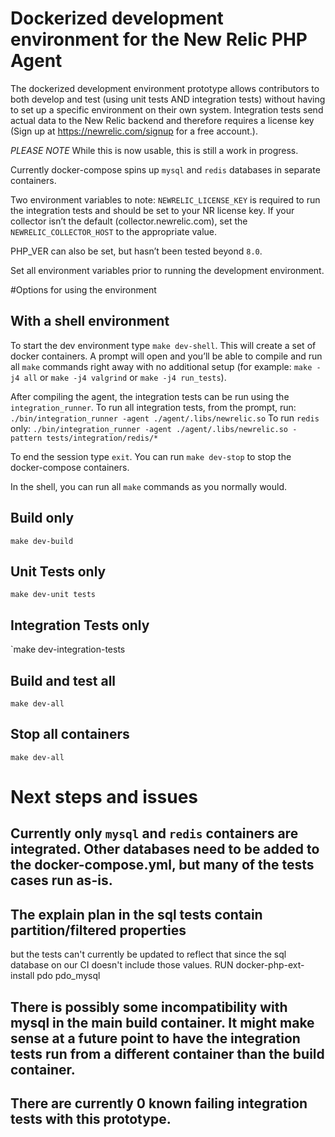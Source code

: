 # Dockerized development environment for the New Relic PHP Agent

The dockerized development environment prototype allows contributors to both develop and test (using unit tests AND integration tests) without having to set up a specific environment on their own system.  Integration tests send actual data to the New Relic backend and therefore requires a license key (Sign up at https://newrelic.com/signup for a free account.).

*PLEASE NOTE* While this is now usable, this is still a work in progress.

Currently docker-compose spins up `mysql` and `redis` databases in separate containers.

Two environment variables to note:
`NEWRELIC_LICENSE_KEY` is required to run the integration tests and should be set to your NR license key.
If your collector isn’t the default (collector.newrelic.com), set the `NEWRELIC_COLLECTOR_HOST` to the appropriate value.

PHP_VER can also be set, but hasn’t been tested beyond `8.0`.

Set all environment variables prior to running the development environment.  

#Options for using the environment

## With a shell environment

To start the dev environment type `make dev-shell`.  This will create a set of docker containers.
A prompt will open and you’ll be able to compile and run all `make` commands right away with no additional setup (for example: `make -j4 all` or `make -j4 valgrind` or `make -j4 run_tests`).

After compiling the agent, the integration tests can be run using the `integration_runner`.
To run all integration tests, from the prompt, run: `./bin/integration_runner -agent ./agent/.libs/newrelic.so`
To run `redis` only: `./bin/integration_runner -agent ./agent/.libs/newrelic.so -pattern tests/integration/redis/*`

To end the session type `exit`.  You can run `make dev-stop` to stop the docker-compose containers.

In the shell, you can run all `make` commands as you normally would.

## Build only

`make dev-build`

## Unit Tests only

`make dev-unit tests`

## Integration Tests only

`make dev-integration-tests

## Build and test all

`make dev-all`

## Stop all containers

`make dev-all`

# Next steps and issues

## Currently only `mysql` and `redis` containers are integrated.  Other databases need to be added to the docker-compose.yml, but many of the tests cases run as-is.

## The explain plan in the sql tests contain partition/filtered properties
 but the tests can't currently be updated  to reflect that since the sql 
 database on our CI doesn't include those values.
 RUN docker-php-ext-install pdo pdo_mysql

## There is possibly some incompatibility with mysql in the main build container.  It might make sense at a future point to have the integration tests run from a different container than the build container.

## There are currently 0 known failing integration tests with this prototype.
